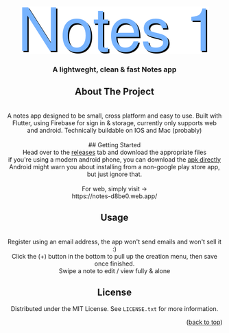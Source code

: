 
<a name="Notes 1"></a>



<!-- PROJECT LOGO -->
<br />
<div align="center">
  <a href="https://github.com/renter112/notes1">
    <img src="assets/title.png" alt="Logo">
  </a>

  <h3 align="center">A lightweght, clean & fast Notes app</h3>


<!-- ABOUT THE PROJECT -->
## About The Project
<br/>
A notes app designed to be small, cross platform and easy to use. 
Built with Flutter, using Firebase for sign in & storage, currently only supports web and android.
Technically buildable on IOS and Mac (probably)

<br/>
<br/>
<!-- GETTING STARTED -->
## Getting Started
<br/>
Head over to the <a href="https://github.com/renter112/notes1/releases/tag/1.0.0">releases</a> tab and download the appropriate files <br/>
if you're using a modern android phone, you can download the <a href="https://github.com/renter112/notes1/releases/tag/1.0.0/app-arm64-v8a-release.apk" >apk directly</a> 
<br/>
Android might warn you about installing from a non-google play store app, but just ignore that.
<br/>
<br/>
For web, simply visit ->
<br/>
https://notes-d8be0.web.app/




<!-- USAGE EXAMPLES -->
## Usage
<br/>
Register using an email address, the app won't send emails and won't sell it :)
<br/>
Click the (+) button in the bottom to pull up the creation menu, then save once finished.
<br/>
Swipe a note to edit / view fully & alone



<!-- LICENSE -->
## License

Distributed under the MIT License. See `LICENSE.txt` for more information.

<p align="right">(<a href="#readme-top">back to top</a>)</p>

